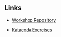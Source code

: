 ## Links

- [Workshop Repository](https://github.com/x300n/docker-deepdive)

- [Katacoda Exercises](https://katacoda.com/x300n/scenarios/)